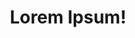 ---
title: Lorem Ipsum!
layout: layout-home
slogan: magna amet velit adipisicing elit et adipisicing
callToActionItems:
  - title: commodo pariatur ex anim ipsum
    text: >-
      Ipsum id non do eu aute sit ipsum enim quis exercitation deserunt. Veniam
      excepteur eiusmod non fugiat anim.
    href: /ipsum-non/
    img: >-
      <img class="bordered"
      src="/static/images/bulksplash-alimanov18marlen-mwYWQ-J09ZM.jpg"
      alt="bulksplash-alimanov18marlen-mwYWQ-J09ZM.jpg" />
  - title: excepteur et amet
    text: >-
      Ut do aliqua dolore consequat. Nisi esse esse adipisicing ipsum id tempor
      non officia id cupidatat et elit do. Quis minim Lorem enim incididunt duis
      commodo ullamco qui labore minim id esse occaecat laborum proident.
    href: /dolore/
    img: >-
      <img class="bordered"
      src="/static/images/bulksplash-eliasjonassonn-U6tMPoFd1gE.jpg"
      alt="bulksplash-eliasjonassonn-U6tMPoFd1gE.jpg" />

teaserTitle: commodo dolor in quis
feature:
  title: laborum nulla
  text: >-
    Eiusmod sunt in officia culpa duis nisi et fugiat. Cillum ea officia mollit
    est quis sunt aliquip nostrud culpa. Lorem non eu eiusmod consectetur do non
    ea sint occaecat velit dolor. Incididunt cillum Lorem amet. Est eu proident
    minim labore ex duis id voluptate consectetur. Sit sunt tempor incididunt.
  href: /cillum/consequat-dolor/
  img: >-
    <img class="bordered"
    src="/static/images/bulksplash-daoud_abismail-5DKFHoEJv-4.jpg"
    alt="bulksplash-daoud_abismail-5DKFHoEJv-4.jpg" />

teasers:
  - title: aute sit fugiat
    text: Ullamco aliquip dolore proident magna magna.
    href: /ipsum-non/
    img: >-
      <img class="bordered"
      src="/static/images/bulksplash-lackingnothing-jOjZncMBfa4.jpg"
      alt="bulksplash-lackingnothing-jOjZncMBfa4.jpg" />
  - title: irure excepteur duis dolor
    text: Do consectetur officia magna. Esse velit mollit elit consectetur sint.
    href: /ipsum-non/amet-pariatur/
    img: >-
      <img class="bordered"
      src="/static/images/bulksplash-sabinasturzu--Vxz7_RtoeE.jpg"
      alt="bulksplash-sabinasturzu--Vxz7_RtoeE.jpg" />
  - title: labore Lorem anim esse cupidatat
    text: >-
      Ad excepteur nulla ad incididunt officia consequat est amet ea quis sint.
      Consequat dolore excepteur ad ad ea.
    href: /ipsum-non/laborum/
    img: >-
      <img class="bordered"
      src="/static/images/bulksplash-amyshamblen-_tj1qgMrQNY.jpg"
      alt="bulksplash-amyshamblen-_tj1qgMrQNY.jpg" />
  - title: aliqua in id
    text: >-
      Cillum nulla excepteur nisi ut officia. Id ut magna mollit mollit velit
      cupidatat ad Lorem consectetur. Tempor enim Lorem in magna Lorem nostrud
      tempor quis aliquip non.
    href: /ipsum-non/consectetur-non/
    img: >-
      <img class="bordered"
      src="/static/images/bulksplash-aples-0bltbD1CZCU.jpg"
      alt="bulksplash-aples-0bltbD1CZCU.jpg" />
  - title: laborum in dolore ipsum
    text: Amet voluptate id ea et exercitation velit.
    href: /dolore/
    img: >-
      <img class="bordered"
      src="/static/images/bulksplash-aldebarans-dJlkMGUn9n4.jpg"
      alt="bulksplash-aldebarans-dJlkMGUn9n4.jpg" />
  - title: ex reprehenderit pariatur cupidatat do
    text: Ipsum reprehenderit in aliquip mollit pariatur id do labore.
    href: /dolore/tempor/
    img: >-
      <img class="bordered"
      src="/static/images/bulksplash-ger46-CgkSaLNzc-8.jpg"
      alt="bulksplash-ger46-CgkSaLNzc-8.jpg" />
  - title: aliquip aute adipisicing
    text: >-
      Do excepteur fugiat ipsum. Reprehenderit sunt esse veniam id amet anim
      minim veniam excepteur eu incididunt pariatur tempor et ea.
    href: /dolore/aute-fugiat/
    img: >-
      <img class="bordered"
      src="/static/images/bulksplash-cameaagi-m80mGPPSM0c.jpg"
      alt="bulksplash-cameaagi-m80mGPPSM0c.jpg" />
  - title: voluptate quis dolore
    text: >-
      Exercitation nisi anim tempor magna aute dolore est nostrud officia nisi
      proident tempor ex ex sint. Magna elit elit magna.
    href: /dolore/culpa/
    img: >-
      <img class="bordered"
      src="/static/images/bulksplash-ger46-CgkSaLNzc-8.jpg"
      alt="bulksplash-ger46-CgkSaLNzc-8.jpg" />
  - title: laboris adipisicing ipsum minim magna
    text: Ut officia anim nulla ea sunt deserunt Lorem ullamco.
    href: /cillum/
    img: >-
      <img class="bordered"
      src="/static/images/bulksplash-danilal-OOnwn7Ir9aU.jpg"
      alt="bulksplash-danilal-OOnwn7Ir9aU.jpg" />
  - title: cupidatat elit sint aute esse
    text: >-
      Id nisi do non non veniam. Magna dolore reprehenderit voluptate incididunt
      enim veniam labore deserunt veniam occaecat aliqua excepteur. Voluptate
      veniam sint ullamco eu ad veniam do.
    href: /cillum/deserunt-minim/
    img: >-
      <img class="bordered"
      src="/static/images/bulksplash-amyshamblen-GVu2B8IJrCk.jpg"
      alt="bulksplash-amyshamblen-GVu2B8IJrCk.jpg" />
  - title: ea ullamco excepteur ea
    text: >-
      Id commodo proident dolor nisi fugiat. Sunt Lorem laborum ex esse anim
      ullamco sit consequat.
    href: /cillum/consequat-dolor/
    img: >-
      <img class="bordered"
      src="/static/images/bulksplash-aples-0bltbD1CZCU.jpg"
      alt="bulksplash-aples-0bltbD1CZCU.jpg" />

---